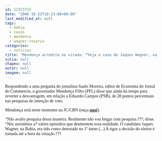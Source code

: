 ```yaml
---
id: 12373715
date: "2006-10-23T10:23:00+00:00"
last_modified_at: null
tags:
  - bahia
  - casos
  - mendonca
  - wagner-rosario
categories:
  - noticias
title: "Mendonça acredita na virada: “Veja o caso de Jaques Wagner, na Bahia???"
sutia: null
chapeu: null
autor: null
imagem: null
---
```

<p><P><FONT face=Verdana>Respondendo a uma pergunta do jornalista Saulo Moreira, editor de Economia do Jornal do Commercio, o governador Mendonça Filho (PFL) disse que ainda há tempo para reverter a desvantagem, em relação a Eduardo Campos (PSB), de 28 pontos percentuais nas pesquisas de intenção de voto.</FONT></P></p>
<p><P><FONT face=Verdana>Mendonça está neste momento na JC/CBN (ouça <STRONG><EM><A href=\"https://jc3.uol.com.br/cbnrecife/open_aovivo.php\" target=_blank>aqui</A></EM></STRONG>).</FONT></P></p>
<p><P><FONT face=Verdana>“Não avalio pesquisa dessa maneira. Realmente não vou brigar com pesquisa.???, disse. “Nós assistimos a? vários episódios que desmentem essa realidade. O candidato Jaques Wagner, na Bahia, era tido como derrotado no 1º turno (...) A rigor a decisão do eleitor é tomada até a hora da votação.???</FONT></P> </p>
